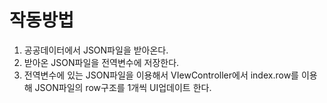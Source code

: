 #  작동방법
1. 공공데이터에서 JSON파일을 받아온다.
2. 받아온 JSON파일을 전역변수에 저장한다. 
3. 전역변수에 있는 JSON파일을 이용해서 VIewController에서 index.row를 이용해 JSON파일의 row구조를 1개씩 UI업데이트 한다. 
